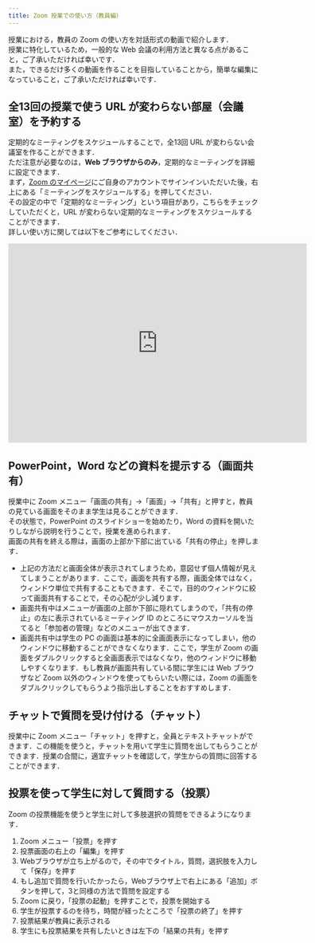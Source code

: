 ```yaml
---
title: Zoom 授業での使い方（教員編）
---
```


授業における，教員の Zoom の使い方を対話形式の動画で紹介します．  
授業に特化しているため，一般的な Web 会議の利用方法と異なる点があること，ご了承いただければ幸いです．  
また，できるだけ多くの動画を作ることを目指していることから，簡単な編集になっていること，ご了承いただければ幸いです．   

<a name="schedule"> </a>
## 全13回の授業で使う URL が変わらない部屋（会議室）を予約する
定期的なミーティングをスケジュールすることで，全13回 URL が変わらない会議室を作ることができます．  
ただ注意が必要なのは，**Web ブラウザからのみ**，定期的なミーティングを詳細に設定できます．  
まず，<a href="https://zoom.us/profile" target="_blank">Zoom のマイページ</a>にご自身のアカウントでサインインいただいた後，右上にある「ミーティングをスケジュールする」を押してください．  
その設定の中で「定期的なミーティング」という項目があり，こちらをチェックしていただくと，URL が変わらない定期的なミーティングをスケジュールすることができます．  
詳しい使い方に関しては以下をご参考にしてください．  

<iframe width="600" height="400" src="https://www.youtube.com/embed/rf_Tw0L5PLs" frameborder="0" allow="accelerometer; autoplay; encrypted-media; gyroscope; picture-in-picture" allowfullscreen></iframe>


<a name="sharing_screen_materials"> </a>
## PowerPoint，Word などの資料を提示する（画面共有）
授業中に Zoom メニュー「画面の共有」→「画面」→「共有」と押すと，教員の見ている画面をそのまま学生は見ることができます．  
その状態で，PowerPoint のスライドショーを始めたり，Word の資料を開いたりしながら説明を行うことで，授業を進められます．  
画面の共有を終える際は，画面の上部か下部に出ている「共有の停止」を押します．  
  * 上記の方法だと画面全体が表示されてしまうため，意図せず個人情報が見えてしまうことがあります．ここで，画面を共有する際，画面全体ではなく，ウィンドウ単位で共有することもできます．そこで，目的のウィンドウに絞って画面共有することで，その心配が少し減ります．
  * 画面共有中はメニューが画面の上部か下部に隠れてしまうので，「共有の停止」の左に表示されているミーティング ID のところにマウスカーソルを当てると「参加者の管理」などのメニューが出てきます．
  * 画面共有中は学生の PC の画面は基本的に全画面表示になってしまい，他のウィンドウに移動することができなくなります．ここで，学生が Zoom の画面をダブルクリックすると全画面表示ではなくなり，他のウィンドウに移動しやすくなります．もし教員が画面共有している間に学生には Web ブラウザなど Zoom 以外のウィンドウを使ってもらいたい際には，Zoom の画面をダブルクリックしてもらうよう指示出しすることをおすすめします．

<a name="chat"> </a>
## チャットで質問を受け付ける（チャット）
授業中に Zoom メニュー「チャット」を押すと，全員とテキストチャットができます．この機能を使うと，チャットを用いて学生に質問を出してもらうことができます．授業の合間に，適宜チャットを確認して，学生からの質問に回答することができます．


<a name="poll"> </a>
## 投票を使って学生に対して質問する（投票）
Zoom の投票機能を使うと学生に対して多肢選択の質問をできるようになります．  
1. Zoom メニュー「投票」を押す
2. 投票画面の右上の「編集」を押す
3. Webブラウザが立ち上がるので，その中でタイトル，質問，選択肢を入力して「保存」を押す
4. もし追加で質問を行いたかったら，Webブラウザ上で右上にある「追加」ボタンを押して，3と同様の方法で質問を設定する
5. Zoom に戻り，「投票の起動」を押すことで，投票を開始する
6. 学生が投票するのを待ち，時間が経ったところで「投票の終了」を押す
7. 投票結果が教員に表示される
8. 学生にも投票結果を共有したいときは左下の「結果の共有」を押す


